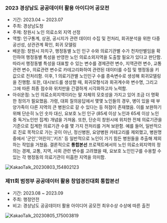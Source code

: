 ### 2023 경상남도 공공데이터 활용 아이디어 공모전

- 기간: 2023.04 ~ 2023.07
- 주최: 경상남도청
- 주제: 창원시 노인 의료소외 지역 선정
- 역할: 인구통계, 상권, 공시지가 관련 데이터 수집 및 전처리, 회귀분석을 위한 다중공선성, 상관관계 확인, 회귀 모델링 
- 배운점: 창원시 자치구, 행정동별 노인 인구 수와 의료기관별 수가 천차만별임을 확인하여 행정동별 특성을 반영한 노인 의료소외지역을 도출할 필요가 있다고 판단함. 따라서 행정동별 특성을 대표할 수 있는 변수를 경제관련 변수, 지역관련 변수, 교통관련 변수, 의료관련 변수로 카테고리화하여 관련된 데이터를 수집 및 행정동을 키값으로 전처리함. 이후, 1 의료기관별 노인인구 수를 종속변수로 생성해 회귀모델링을 진행함. 또한, 대시보드를 생성할 때, 회귀모형식과 회귀계수와 변수명, 그리고 그에 따른 최종 점수와 위치만을 간결하게 시각화하고자 노력함.
- 아쉬운점: 노인 의료소외지역이라는 말 자체의 모호성을 가지고 있어 조금 더 명확한 정의가 필요했음. 가령, 대회 질의응답에서 몇몇 노인들의 경우, 병이 있을 때 부양가족이 다른 지역의 큰 병원으로 갈 수 있다는 등 허점이 존재했음. 이를 보완하기 위해 단순히 노인 숫자 대신, 요보호 노인 인구 (85세 이상 노인과 65세 이상 노인 중 독거노인만 집계) 개념을 가져옴. 또한, 단순히 창원시에 위치한 전체 의료기관을 기준으로 집계한 의료기관 수를 몇 가지 전처리를 거쳐 보완함. 예를 들어, 일반적으로 진료 목적으로 가는 곳이 아닌, 정신병원, 요양병원 카테고리를 제외했고, 병원명 중에서 '군인','어린이','키즈' 등 일반적으로 노인이 가기 힘든 병원들을 추출해 제외하는 작업을 거쳤음. 결론적으로 **통합본선** 프로젝트에서의 노인 의료소외지역의 정의는 경제, 교통, 지역, 사회 관련 변수를 고려했을 때, 요보호 노인인구를 수용할 수 있는 각 행정동의 의료기관이 미흡한 지역을 의미함.

![KakaoTalk_20230803_154802123](https://github.com/gyu-yeong/PROJECT/assets/139207337/dfa9652f-5d90-479c-934b-240f7384b5e4)

### 제11회 범정부 공공데이터 활용 창업경진대회 통합본선

- 기간: 2023.08 ~ 2023.09
- 주최: 행정안전
- 비고: 경상남도 공공데이터 활용 아이디어 공모전 최우수상 수상에 따른 출전

![KakaoTalk_20230805_175003819](https://github.com/gyu-yeong/PROJECT/assets/139207337/f3b3629a-a3c8-4095-9456-83282caf189a)
